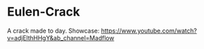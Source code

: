 # Eulen-Crack
A crack made to day.
Showcase:
https://www.youtube.com/watch?v=adjElthHHgY&ab_channel=Madflow
